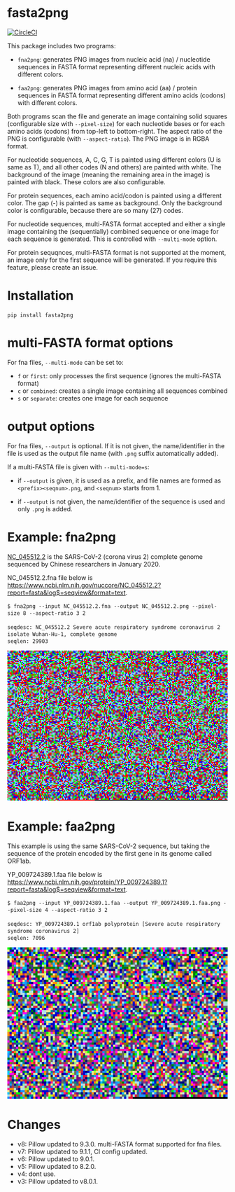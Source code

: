 
# fasta2png

[![CircleCI](https://circleci.com/gh/metebalci/fasta2png/tree/master.svg?style=svg)](https://circleci.com/gh/metebalci/fasta2png/tree/master)

This package includes two programs:

- `fna2png`: generates PNG images from nucleic acid (na) / nucleotide sequences in FASTA format representing different nucleic acids with different colors.

- `faa2png`: generates PNG images from amino acid (aa) / protein sequences in FASTA format representing different amino acids (codons) with different colors.

Both programs scan the file and generate an image containing solid squares (configurable size with `--pixel-size`) for each nucleotide bases or for each amino acids (codons) from top-left to bottom-right. The aspect ratio of the PNG is configurable (with `--aspect-ratio`). The PNG image is in RGBA format.

For nucleotide sequences, A, C, G, T is painted using different colors (U is same as T), and all other codes (N and others) are painted with white. The background of the image (meaning the remaining area in the image) is painted with black. These colors are also configurable.

For protein sequences, each amino acid/codon is painted using a different color. The gap (-) is painted as same as background. Only the background color is configurable, because there are so many (27) codes.

For nucleotide sequences, multi-FASTA format accepted and either a single image containing the (sequentially) combined sequence or one image for each sequence is generated. This is controlled with `--multi-mode` option.

For protein sequqnces, multi-FASTA format is not supported at the moment, an image only for the first sequence will be generated. If you require this feature, please create an issue.

# Installation

```
pip install fasta2png
```

# multi-FASTA format options

For fna files, `--multi-mode` can be set to:

- `f` or `first`: only processes the first sequence (ignores the multi-FASTA format)
- `c` or `combined`: creates a single image containing all sequences combined
- `s` or `separate`: creates one image for each sequence

# output options

For fna files, `--output` is optional. If it is not given, the name/identifier in the file is used as the output file name (with `.png` suffix automatically added).

If a multi-FASTA file is given with `--multi-mode=s`:

- if `--output` is given, it is used as a prefix, and file names are formed as `<prefix><seqnum>.png`, and `<seqnum>` starts from 1. 

- if `--output` is not given, the name/identifier of the sequence is used and only `.png` is added.

# Example: fna2png

[NC_045512.2](https://www.ncbi.nlm.nih.gov/nuccore/NC_045512) is the SARS-CoV-2 (corona virus 2) complete genome sequenced by Chinese researchers in January 2020.

NC_045512.2.fna file below is https://www.ncbi.nlm.nih.gov/nuccore/NC_045512.2?report=fasta&log$=seqview&format=text.

```
$ fna2png --input NC_045512.2.fna --output NC_045512.2.png --pixel-size 8 --aspect-ratio 3 2

seqdesc: NC_045512.2 Severe acute respiratory syndrome coronavirus 2 isolate Wuhan-Hu-1, complete genome
seqlen: 29903
```

![NC_045512.2.fna.png](NC_045512.2.fna.png)

# Example: faa2png

This example is using the same SARS-CoV-2 sequence, but taking the sequence of the protein encoded by the first gene in its genome called ORF1ab.

YP_009724389.1.faa file below is https://www.ncbi.nlm.nih.gov/protein/YP_009724389.1?report=fasta&log$=seqview&format=text.

```
$ faa2png --input YP_009724389.1.faa --output YP_009724389.1.faa.png --pixel-size 4 --aspect-ratio 3 2

seqdesc: YP_009724389.1 orf1ab polyprotein [Severe acute respiratory syndrome coronavirus 2]
seqlen: 7096
```

![YP_009724389.1.faa.png](YP_009724389.1.faa.png)

# Changes

- v8: Pillow updated to 9.3.0. multi-FASTA format supported for fna files.
- v7: Pillow updated to 9.1.1, CI config updated.
- v6: Pillow updated to 9.0.1.
- v5: Pillow updated to 8.2.0.
- v4: dont use.
- v3: Pillow updated to v8.0.1.
